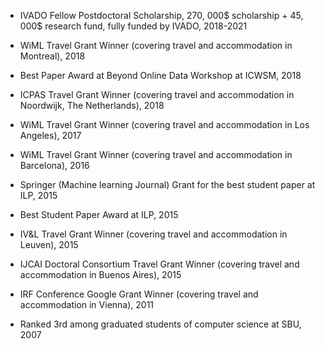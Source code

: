 - IVADO Fellow Postdoctoral Scholarship, 270, 000$ scholarship + 45, 000$ research fund, fully
funded by IVADO, 2018-2021

- WiML Travel Grant Winner (covering travel and accommodation in Montreal), 2018

- Best Paper Award at Beyond Online Data Workshop at ICWSM, 2018

- ICPAS Travel Grant Winner (covering travel and accommodation in Noordwijk, The Netherlands), 2018

- WiML Travel Grant Winner (covering travel and accommodation in Los Angeles), 2017

- WiML Travel Grant Winner (covering travel and accommodation in Barcelona), 2016

- Springer (Machine learning Journal) Grant for the best student paper at ILP, 2015

- Best Student Paper Award at ILP, 2015

- IV&L Travel Grant Winner (covering travel and accommodation in Leuven), 2015

- IJCAI Doctoral Consortium Travel Grant Winner (covering travel and accommodation in Buenos Aires), 2015

- IRF Conference Google Grant Winner (covering travel and accommodation in Vienna), 2011

- Ranked 3rd among graduated students of computer science at SBU, 2007
